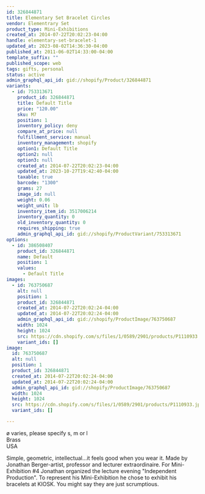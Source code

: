```yaml
---
id: 326844871
title: Elementary Set Bracelet Circles
vendor: Elementrary Set
product_type: Mini-Exhibitions
created_at: 2014-07-22T20:02:23-04:00
handle: elementary-set-bracelet-1
updated_at: 2023-08-02T14:36:30-04:00
published_at: 2011-06-02T14:33:00-04:00
template_suffix: ""
published_scope: web
tags: gifts, personal
status: active
admin_graphql_api_id: gid://shopify/Product/326844871
variants:
  - id: 753313671
    product_id: 326844871
    title: Default Title
    price: "120.00"
    sku: M7
    position: 1
    inventory_policy: deny
    compare_at_price: null
    fulfillment_service: manual
    inventory_management: shopify
    option1: Default Title
    option2: null
    option3: null
    created_at: 2014-07-22T20:02:23-04:00
    updated_at: 2023-10-27T19:42:40-04:00
    taxable: true
    barcode: "1300"
    grams: 27
    image_id: null
    weight: 0.06
    weight_unit: lb
    inventory_item_id: 3517006214
    inventory_quantity: 0
    old_inventory_quantity: 0
    requires_shipping: true
    admin_graphql_api_id: gid://shopify/ProductVariant/753313671
options:
  - id: 386508407
    product_id: 326844871
    name: Default
    position: 1
    values:
      - Default Title
images:
  - id: 763750687
    alt: null
    position: 1
    product_id: 326844871
    created_at: 2014-07-22T20:02:24-04:00
    updated_at: 2014-07-22T20:02:24-04:00
    admin_graphql_api_id: gid://shopify/ProductImage/763750687
    width: 1024
    height: 1024
    src: https://cdn.shopify.com/s/files/1/0589/2901/products/P1110933.jpeg?v=1406073744
    variant_ids: []
image:
  id: 763750687
  alt: null
  position: 1
  product_id: 326844871
  created_at: 2014-07-22T20:02:24-04:00
  updated_at: 2014-07-22T20:02:24-04:00
  admin_graphql_api_id: gid://shopify/ProductImage/763750687
  width: 1024
  height: 1024
  src: https://cdn.shopify.com/s/files/1/0589/2901/products/P1110933.jpeg?v=1406073744
  variant_ids: []

---
```


ø varies, please specify s, m or l  
Brass  
USA

Simple, geometric, intellectual...it feels good when you wear it. Made by Jonathan Berger-artist, professor and lecturer extraordinaire. For Mini-Exhibition #4 Jonathan organized the lecture evening "Independent Production". To represent his Mini-Exhibition he chose to exhibit his bracelets at KIOSK. You might say they are just scrumptious.